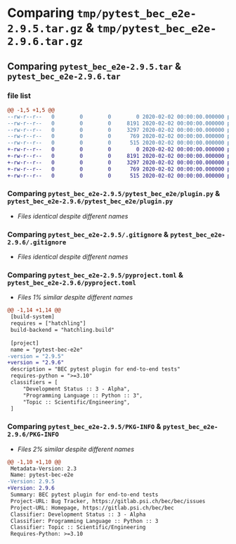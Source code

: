 # Comparing `tmp/pytest_bec_e2e-2.9.5.tar.gz` & `tmp/pytest_bec_e2e-2.9.6.tar.gz`

## Comparing `pytest_bec_e2e-2.9.5.tar` & `pytest_bec_e2e-2.9.6.tar`

### file list

```diff
@@ -1,5 +1,5 @@
--rw-r--r--   0        0        0        0 2020-02-02 00:00:00.000000 pytest_bec_e2e-2.9.5/pytest_bec_e2e/__init__.py
--rw-r--r--   0        0        0     8191 2020-02-02 00:00:00.000000 pytest_bec_e2e-2.9.5/pytest_bec_e2e/plugin.py
--rw-r--r--   0        0        0     3297 2020-02-02 00:00:00.000000 pytest_bec_e2e-2.9.5/.gitignore
--rw-r--r--   0        0        0      769 2020-02-02 00:00:00.000000 pytest_bec_e2e-2.9.5/pyproject.toml
--rw-r--r--   0        0        0      515 2020-02-02 00:00:00.000000 pytest_bec_e2e-2.9.5/PKG-INFO
+-rw-r--r--   0        0        0        0 2020-02-02 00:00:00.000000 pytest_bec_e2e-2.9.6/pytest_bec_e2e/__init__.py
+-rw-r--r--   0        0        0     8191 2020-02-02 00:00:00.000000 pytest_bec_e2e-2.9.6/pytest_bec_e2e/plugin.py
+-rw-r--r--   0        0        0     3297 2020-02-02 00:00:00.000000 pytest_bec_e2e-2.9.6/.gitignore
+-rw-r--r--   0        0        0      769 2020-02-02 00:00:00.000000 pytest_bec_e2e-2.9.6/pyproject.toml
+-rw-r--r--   0        0        0      515 2020-02-02 00:00:00.000000 pytest_bec_e2e-2.9.6/PKG-INFO
```

### Comparing `pytest_bec_e2e-2.9.5/pytest_bec_e2e/plugin.py` & `pytest_bec_e2e-2.9.6/pytest_bec_e2e/plugin.py`

 * *Files identical despite different names*

### Comparing `pytest_bec_e2e-2.9.5/.gitignore` & `pytest_bec_e2e-2.9.6/.gitignore`

 * *Files identical despite different names*

### Comparing `pytest_bec_e2e-2.9.5/pyproject.toml` & `pytest_bec_e2e-2.9.6/pyproject.toml`

 * *Files 1% similar despite different names*

```diff
@@ -1,14 +1,14 @@
 [build-system]
 requires = ["hatchling"]
 build-backend = "hatchling.build"
 
 [project]
 name = "pytest-bec-e2e"
-version = "2.9.5"
+version = "2.9.6"
 description = "BEC pytest plugin for end-to-end tests"
 requires-python = ">=3.10"
 classifiers = [
     "Development Status :: 3 - Alpha",
     "Programming Language :: Python :: 3",
     "Topic :: Scientific/Engineering",
 ]
```

### Comparing `pytest_bec_e2e-2.9.5/PKG-INFO` & `pytest_bec_e2e-2.9.6/PKG-INFO`

 * *Files 2% similar despite different names*

```diff
@@ -1,10 +1,10 @@
 Metadata-Version: 2.3
 Name: pytest-bec-e2e
-Version: 2.9.5
+Version: 2.9.6
 Summary: BEC pytest plugin for end-to-end tests
 Project-URL: Bug Tracker, https://gitlab.psi.ch/bec/bec/issues
 Project-URL: Homepage, https://gitlab.psi.ch/bec/bec
 Classifier: Development Status :: 3 - Alpha
 Classifier: Programming Language :: Python :: 3
 Classifier: Topic :: Scientific/Engineering
 Requires-Python: >=3.10
```

